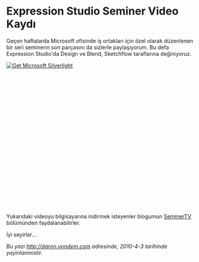# Expression Studio Seminer Video Kaydı 

Geçen haftalarda Microsoft ofisinde iş ortakları için özel olarak
düzenlenen bir seri seminerin son parçasını da sizlerle paylaşıyorum. Bu
defa Expression Studio'da Design ve Blend, Sketchflow taraflarına
değiniyoruz.

<div style="width:512px;height:384px;">

[![Get Microsoft
Silverlight](http://go2.microsoft.com/fwlink/?LinkId=108181)](http://go2.microsoft.com/fwlink/?LinkID=124807)

</div>

Yukarıdaki videoyu bilgisayarına indirmek isteyenler blogumun
[SeminerTV](http://daron.yondem.com/tr/formatpage.aspx?path=seminertv.format.html)
bölümünden faydalanabilirler.

İyi seyirler...


*Bu yazi http://daron.yondem.com adresinde, 2010-4-3 tarihinde yayinlanmistir.*